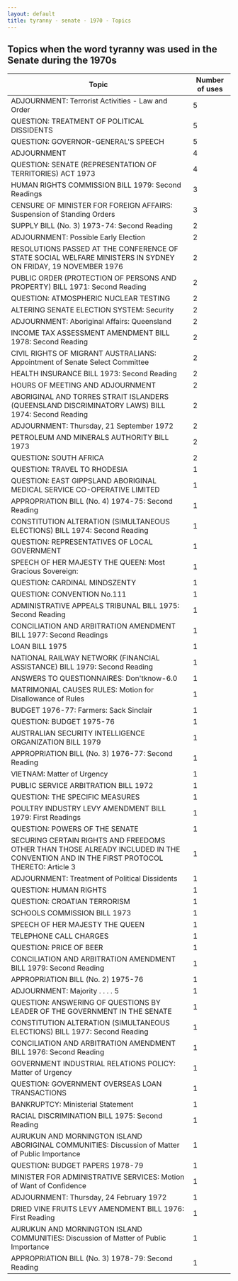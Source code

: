 ```yaml
---
layout: default
title: tyranny - senate - 1970 - Topics
---
```

## Topics when the word **tyranny** was used in the Senate during the 1970s

| Topic | Number of uses |
|--------------|----------------|
|ADJOURNMENT: Terrorist Activities - Law and Order|5|
|QUESTION: TREATMENT OF POLITICAL DISSIDENTS|5|
|QUESTION: GOVERNOR-GENERAL'S SPEECH|5|
|ADJOURNMENT|4|
|QUESTION: SENATE (REPRESENTATION OF TERRITORIES) ACT 1973|4|
|HUMAN RIGHTS COMMISSION BILL 1979: Second Readings|3|
|CENSURE OF MINISTER FOR FOREIGN AFFAIRS: Suspension of Standing Orders|3|
|SUPPLY BILL (No. 3) 1973-74: Second Reading|2|
|ADJOURNMENT: Possible Early Election|2|
|RESOLUTIONS PASSED AT THE CONFERENCE OF STATE SOCIAL WELFARE MINISTERS IN SYDNEY ON FRIDAY, 19 NOVEMBER 1976|2|
|PUBLIC ORDER (PROTECTION OF PERSONS AND PROPERTY) BILL 1971: Second Reading|2|
|QUESTION: ATMOSPHERIC NUCLEAR TESTING|2|
|ALTERING SENATE ELECTION SYSTEM: Security|2|
|ADJOURNMENT: Aboriginal Affairs: Queensland|2|
|INCOME TAX ASSESSMENT AMENDMENT BILL 1978: Second Reading|2|
|CIVIL RIGHTS OF MIGRANT AUSTRALIANS: Appointment of Senate Select Committee|2|
|HEALTH INSURANCE BILL 1973: Second Reading|2|
|HOURS OF MEETING AND ADJOURNMENT|2|
|ABORIGINAL AND TORRES STRAIT ISLANDERS (QUEENSLAND DISCRIMINATORY LAWS) BILL 1974: Second Reading|2|
|ADJOURNMENT: Thursday, 21 September 1972|2|
|PETROLEUM AND MINERALS AUTHORITY BILL 1973|2|
|QUESTION: SOUTH AFRICA|2|
|QUESTION: TRAVEL TO RHODESIA|1|
|QUESTION: EAST GIPPSLAND ABORIGINAL MEDICAL SERVICE CO-OPERATIVE LIMITED|1|
|APPROPRIATION BILL (No. 4) 1974-75: Second Reading|1|
|CONSTITUTION ALTERATION (SIMULTANEOUS ELECTIONS) BILL 1974: Second Reading|1|
|QUESTION: REPRESENTATIVES OF LOCAL GOVERNMENT|1|
|SPEECH OF HER MAJESTY THE QUEEN: Most Gracious Sovereign:|1|
|QUESTION: CARDINAL MINDSZENTY|1|
|QUESTION: CONVENTION No.111|1|
|ADMINISTRATIVE APPEALS TRIBUNAL BILL 1975: Second Reading|1|
|CONCILIATION AND ARBITRATION AMENDMENT BILL 1977: Second Readings|1|
|LOAN BILL 1975|1|
|NATIONAL RAILWAY NETWORK (FINANCIAL ASSISTANCE) BILL 1979: Second Reading|1|
|ANSWERS TO QUESTIONNAIRES: Don'tknow-6.0|1|
|MATRIMONIAL CAUSES RULES: Motion for Disallowance of Rules|1|
|BUDGET 1976-77: Farmers: Sack Sinclair|1|
|QUESTION: BUDGET 1975-76|1|
|AUSTRALIAN SECURITY INTELLIGENCE ORGANIZATION BILL 1979|1|
|APPROPRIATION BILL (No. 3) 1976-77: Second Reading|1|
|VIETNAM: Matter of Urgency|1|
|PUBLIC SERVICE ARBITRATION BILL 1972|1|
|QUESTION: THE SPECIFIC MEASURES|1|
|POULTRY INDUSTRY LEVY AMENDMENT BILL 1979: First Readings|1|
|QUESTION: POWERS OF THE SENATE|1|
|SECURING CERTAIN RIGHTS AND FREEDOMS OTHER THAN THOSE ALREADY INCLUDED IN THE CONVENTION AND IN THE FIRST PROTOCOL THERETO: Article 3|1|
|ADJOURNMENT: Treatment of Political Dissidents|1|
|QUESTION: HUMAN RIGHTS|1|
|QUESTION: CROATIAN TERRORISM|1|
|SCHOOLS COMMISSION BILL 1973|1|
|SPEECH OF HER MAJESTY THE QUEEN|1|
|TELEPHONE CALL CHARGES|1|
|QUESTION: PRICE OF BEER|1|
|CONCILIATION AND ARBITRATION AMENDMENT BILL 1979: Second Reading|1|
|APPROPRIATION BILL (No. 2) 1975-76|1|
|ADJOURNMENT: Majority . .  . . 5|1|
|QUESTION: ANSWERING OF QUESTIONS BY LEADER OF THE GOVERNMENT IN THE SENATE|1|
|CONSTITUTION ALTERATION (SIMULTANEOUS ELECTIONS) BILL 1977: Second Reading|1|
|CONCILIATION AND ARBITRATION AMENDMENT BILL 1976: Second Reading|1|
|GOVERNMENT INDUSTRIAL RELATIONS POLICY: Matter of Urgency|1|
|QUESTION: GOVERNMENT OVERSEAS LOAN TRANSACTIONS|1|
|BANKRUPTCY: Ministerial Statement|1|
|RACIAL DISCRIMINATION BILL 1975: Second Reading|1|
|AURUKUN AND MORNINGTON ISLAND ABORIGINAL COMMUNITIES: Discussion of Matter of Public Importance|1|
|QUESTION: BUDGET PAPERS 1978-79|1|
|MINISTER FOR ADMINISTRATIVE SERVICES: Motion of Want of Confidence|1|
|ADJOURNMENT: Thursday, 24 February 1972|1|
|DRIED VINE FRUITS LEVY AMENDMENT BILL 1976: First Reading|1|
|AURUKUN AND MORNINGTON ISLAND COMMUNITIES: Discussion of Matter of Public Importance|1|
|APPROPRIATION BILL (No. 3) 1978-79: Second Reading|1|
